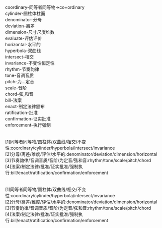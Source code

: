coordinary-同等者同等物->co+ordinary<br>
cylinder-圆柱体柱面<br>
denominator-分母<br>
deviation-离差<br>
dimension-尺寸尺度维数<br>
evaluate-评估评价<br>
horizontal-水平的<br>
hyperbola-双曲线<br>
intersect-相交<br>
invariance-不变性恒定性<br>
rhythm-节奏韵律<br>
tone-音调音质<br>
pitch-为...定音<br>
scale-音阶<br>
chord-弦,和音<br>
bill-法案<br>
enact-制定法律颁布<br>
ratification-批准<br>
confirmation-证实批准<br>
enforcement-执行强制<br>
<br>
<br>
[1]同等者同等物/圆柱体/双曲线/相交/不变性:coordinary/cylinder/hyperbola/intersect/invariance<br>
[2]分母/离差/维度/评估/水平的:denominator/deviation/dimension/horizontal<br>
[3]节奏韵律/音调音质/音阶/为定音/弦和音:rhythm/tone/scale/pitch/chord<br>
[4]法案/制定法律/批准/证实批准/强制执行:bill/enact/ratification/confirmation/enforcement<br>
<br>
<br>
[1]同等者同等物/圆柱体/双曲线/相交/不变性:coordinary/cylinder/hyperbola/intersect/invariance<br>
[2]分母/离差/维度/评估/水平的:denominator/deviation/dimension/horizontal<br>
[3]节奏韵律/音调音质/音阶/为定音/弦和音:rhythm/tone/scale/pitch/chord<br>
[4]法案/制定法律/批准/证实批准/强制执行:bill/enact/ratification/confirmation/enforcement<br>
<br>
<br>
